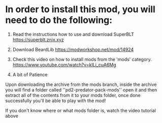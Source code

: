 # In order to install this mod, you will need to do the following:


1) Read the instructions how to use and download SuperBLT https://superblt.znix.xyz

2) Download BeardLib https://modworkshop.net/mod/14924

3) Check this video on how to install mods from the 'mods' category.
https://www.youtube.com/watch?v=kILj_cuA6Mg

4) A bit of Patience

Upon downloading the archive from the mods branch, inside the archive you will find a folder called ''pd2-predator-pack-mods'' 
open it and then extract all of the contents from it to your mods folder, once done successfully you'll be able to play with the mod!

If you don't know where or what mods folder is, watch the video tutorial above

